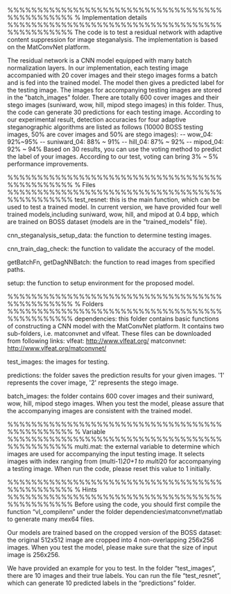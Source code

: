 %%%%%%%%%%%%%%%%%%%%%%%%%%%%%%%%%%%%%%%%%%%%%%%
% Implementation details
%%%%%%%%%%%%%%%%%%%%%%%%%%%%%%%%%%%%%%%%%%%%%%%
The code is to test a residual network with adaptive content suppression for image steganalysis. The implementation is based on the MatConvNet platform.

The residual network is a CNN model equipped with many batch normalization layers. In our implementation, each testing image accompanied with 20 cover images and their stego images forms a batch and is fed into the trained model. The model then gives a predicted label for the testing image. The images for accompanying testing images are stored in the "batch_images" folder. There are totally 600 cover images and their stego images (suniward, wow, hill, mipod stego images) in this folder. Thus, the code can generate 30 predictions for each testing image. According to our experimental result, detection accuracies for four adaptive steganographic algorithms are listed as follows (10000 BOSS testing images, 50% are cover images and 50% are stego images):
-- wow_04: 92%~95%
-- suniward_04: 88% ~ 91%
-- hill_04: 87% ~ 92%
-- mipod_04: 92% ~ 94%
Based on 30 results, you can use the voting method to predict the label of your images. According to our test, voting can bring 3% ~ 5% performance improvements. 

%%%%%%%%%%%%%%%%%%%%%%%%%%%%%%%%%%%%%%%%%%%%%%%
% Files
%%%%%%%%%%%%%%%%%%%%%%%%%%%%%%%%%%%%%%%%%%%%%%%
test_resnet: this is the main function, which can be used to test a trained model. In current version, we have provided four well trained models,including suniward, wow, hill, and mipod at 0.4 bpp, which are trained on BOSS dataset (models are in the "trained_models" file).

cnn_steganalysis_setup_data: the function to determine testing images. 

cnn_train_dag_check: the function to validate the accuracy of the model. 

getBatchFn, getDagNNBatch: the function to read images from specified paths.

setup: the function to setup environment for the proposed model.

%%%%%%%%%%%%%%%%%%%%%%%%%%%%%%%%%%%%%%%%%%%%%%%
% Folders
%%%%%%%%%%%%%%%%%%%%%%%%%%%%%%%%%%%%%%%%%%%%%%%
dependencies: this folder contains basic functions of constructing a CNN model with the MatConvNet platform. It contains two sub-folders, i.e. matconvnet and vlfeat. These files can be downloaded from following links:
vlfeat: http://www.vlfeat.org/
matconvnet: http://www.vlfeat.org/matconvnet/ 

test_images: the images for testing.

predictions: the folder saves the prediction results for your given images. '1' represents the cover image, '2' represents the stego image. 

batch_images: the folder contains 600 cover images and their suniward, wow, hill, mipod stego images. When you test the model, please assure that the accompanying images are consistent with the trained model. 

%%%%%%%%%%%%%%%%%%%%%%%%%%%%%%%%%%%%%%%%%%%%%%%
% Variable
%%%%%%%%%%%%%%%%%%%%%%%%%%%%%%%%%%%%%%%%%%%%%%%
multi.mat: the external variable to determine which images are used for accompanying the input testing image. It selects images with index ranging from (multi-1)*20+1 to multi*20 for accompanying a testing image. When run the code, please reset this value to 1 initially. 

%%%%%%%%%%%%%%%%%%%%%%%%%%%%%%%%%%%%%%%%%%%%%%%
% Hints
%%%%%%%%%%%%%%%%%%%%%%%%%%%%%%%%%%%%%%%%%%%%%%%
Before using the code, you should first compile the function “vl_compilenn” under the folder dependencies\matconvnet\matlab to generate many mex64 files. 

Our models are trained based on the cropped version of the BOSS dataset: the original 512x512 image are cropped into 4 non-overlapping 256x256 images. When you test the model, please make sure that the size of input image is 256x256. 

We have provided an example for you to test. In the folder “test_images”, there are 10 images and their true labels. You can run the file “test_resnet”, which can generate 10 predicted labels in the “predictions” folder. 
